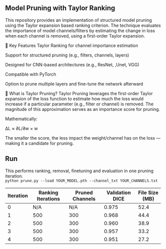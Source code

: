 ## Model Pruning with Taylor Ranking
This repository provides an implementation of structured model pruning using the Taylor expansion based ranking criterion. The technique evaluates the importance of model channels/filters by estimating the change in loss when each channel is removed, using a first-order Taylor expansion.

🚀 Key Features
Taylor Ranking for channel importance estimation

Support for structured pruning (e.g., filters, channels, layers)

Designed for CNN-based architectures (e.g., ResNet, ,Unet, VGG)

Compatible with PyTorch

Option to prune multiple layers and fine-tune the network afterward

📘 What is Taylor Pruning?
Taylor Pruning leverages the first-order Taylor expansion of the loss function to estimate how much the loss would increase if a particular parameter (e.g., filter or channel) is removed. The magnitude of this approximation serves as an importance score for pruning.

Mathematically:

ΔL ≈ ∂L/∂w × w

The smaller the score, the less impact the weight/channel has on the loss — making it a candidate for pruning.

## Run 
This performs ranking, removal, finetuning and evaluation in one pruning iteration.  
```python prune.py --load YOUR_MODEL.pth --channel_txt YOUR_CHANNELS.txt```


| Iteration | Ranking Iterations | Pruned Channels | Validation DICE | File Size (MB) |
|-----------|--------------------|------------------|------------------|----------------|
| 0         | N/A                | N/A              | 0.975            | 52.4           |
| 1         | 500                | 300              | 0.968            | 44.4           |
| 2         | 500                | 300              | 0.960            | 38.9           |
| 3         | 500                | 300              | 0.957            | 33.2           |
| 4         | 500                | 300              | 0.951            | 27.2           |
